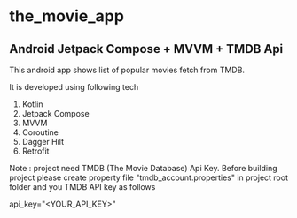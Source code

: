 # the_movie_app
## Android Jetpack Compose + MVVM + TMDB Api

This android app shows list of popular movies fetch from TMDB.

It is developed using following tech
  1) Kotlin
  2) Jetpack Compose
  3) MVVM
  4) Coroutine
  5) Dagger Hilt
  6) Retrofit


Note : project need TMDB (The Movie Database) Api Key. Before building project please create property file "tmdb_account.properties" in project root folder and you TMDB API key as follows

api_key="<YOUR_API_KEY>"

